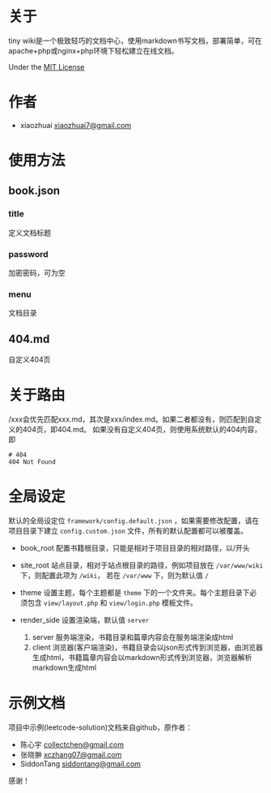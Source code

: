 # 关于

tiny wiki是一个极致轻巧的文档中心，使用markdown书写文档，部署简单，可在apache+php或nginx+php环境下轻松建立在线文档。

Under the [MIT License](LICENSE.md)

# 作者
+ xiaozhuai [xiaozhuai7@gmail.com](xiaozhuai7@gmail.com)

# 使用方法

## book.json

### title
定义文档标题

### password
加密密码，可为空

### menu
文档目录

## 404.md
自定义404页

# 关于路由
/xxx会优先匹配xxx.md，其次是xxx/index.md。如果二者都没有，则匹配到自定义的404页，即404.md。
如果没有自定义404页，则使用系统默认的404内容，即
```
# 404
404 Not Found
```

# 全局设定
默认的全局设定位 `framework/config.default.json` ，如果需要修改配置，请在项目目录下建立 `config.custom.json` 文件，所有的默认配置都可以被覆盖。

* book_root
配置书籍根目录，只能是相对于项目目录的相对路径，以/开头

* site_root
站点目录，相对于站点根目录的路径，例如项目放在 `/var/www/wiki` 下，则配置此项为 `/wiki`，
若在 `/var/www` 下，则为默认值 `/`

* theme
设置主题，每个主题都是 `theme` 下的一个文件夹。每个主题目录下必须包含 `view/layout.php` 和 `view/login.php` 模板文件。

* render_side
设置渲染端，默认值 `server`
    1. server 服务端渲染，书籍目录和篇章内容会在服务端渲染成html
    2. client 浏览器(客户端渲染)，书籍目录会以json形式传到浏览器，由浏览器生成html，书籍篇章内容会以markdown形式传到浏览器，浏览器解析markdown生成html

# 示例文档
项目中示例(leetcode-solution)文档来自github，原作者：

+ 陈心宇 [collectchen@gmail.com](collectchen@gmail.com)
+ 张晓翀 [xczhang07@gmail.com](xczhang07@gmail.com)
+ SiddonTang [siddontang@gmail.com](siddontang@gmail.com)

感谢！